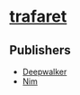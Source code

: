 # [trafaret](https://pypi.org/project/trafaret)



## Publishers
- [Deepwalker](https://pypi.org/user/Deepwalker)
- [Nim](https://pypi.org/user/Nim)


